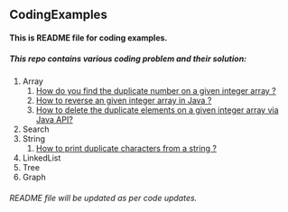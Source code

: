 ## CodingExamples
#### This is README file for coding examples.

##### This repo contains various coding problem and their solution:
1. Array
	1. [How do you find the duplicate number on a given integer array ?](https://github.com/SHIVAMKVERMA/CodingExamples/blob/master/DuplicateNumberOnIntArray.java)
	2. [How to reverse an given integer array in Java ?](https://github.com/SHIVAMKVERMA/CodingExamples/blob/master/ReverseIntArray.java)
	3. [How to delete the duplicate elements on a given integer array via Java API?](https://github.com/SHIVAMKVERMA/CodingExamples/blob/master/RemoveDuplicatesFromArray.java)
2. Search
3. String
	1. [How to print duplicate characters from a string ?](https://github.com/SHIVAMKVERMA/CodingExamples/blob/master/DuplicateCharString.java)
4. LinkedList
5. Tree
6. Graph


###### README file will be updated as per code updates.
